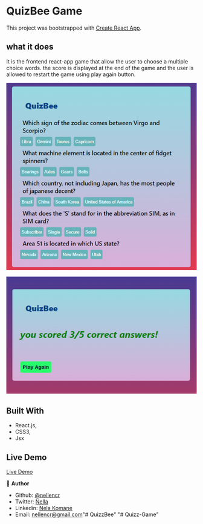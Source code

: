 # QuizBee Game

This project was bootstrapped with [Create React App](https://github.com/facebook/create-react-app).


## what it does
It is the frontend react-app game that allow the user to  choose a multiple choice words. the score is displayed at the end of the game and the user is allowed to restart the game using play again button.

![screenshot](src/Components/images/screenQ1.png) 



![screenshot](src/Components/images/screenQ2.png)

## Built With

- React.js,
- CSS3,
- Jsx




## Live Demo
 [Live Demo](https://nellencr.github.io/Recipe-App)


👤 **Author**

- Github: [@nellencr](https://github.com/nellencr)
- Twitter: [Nella](https://twitter.com/Nella75794271)
- Linkedin: [Nela Komane](https://www.linkedin.com/in/nela-komane-8866b9192/)
- Email: nellencr@gmail.com"# QuizzBee" 
"# Quizz-Game" 
